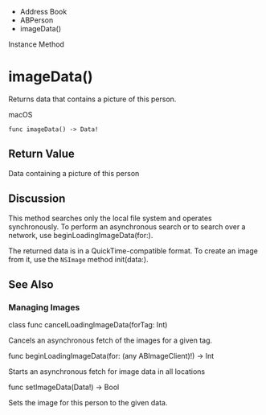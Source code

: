 

- Address Book
- ABPerson
-  imageData() 

Instance Method

# imageData()

Returns data that contains a picture of this person.

macOS

``` source
func imageData() -> Data!
```

## Return Value

Data containing a picture of this person

## Discussion

This method searches only the local file system and operates synchronously. To perform an asynchronous search or to search over a network, use beginLoadingImageData(for:).

The returned data is in a QuickTime-compatible format. To create an image from it, use the `NSImage` method init(data:).

## See Also

### Managing Images

class func cancelLoadingImageData(forTag: Int)

Cancels an asynchronous fetch of the images for a given tag.

func beginLoadingImageData(for: (any ABImageClient)!) -> Int

Starts an asynchronous fetch for image data in all locations

func setImageData(Data!) -> Bool

Sets the image for this person to the given data.


